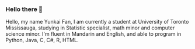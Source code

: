 ### Hello there 👋

Hello, my name Yunkai Fan, I am currently a student at University of Toronto Mississauga, studying in Statistic specialist, math minor and computer science minor.
I'm fluent in Mandarin and English, and able to program in Python, Java, C, C#, R, HTML.



<!--
**ExtremePhantom/extremephantom** is a ✨ _special_ ✨ repository because its `README.md` (this file) appears on your GitHub profile.
